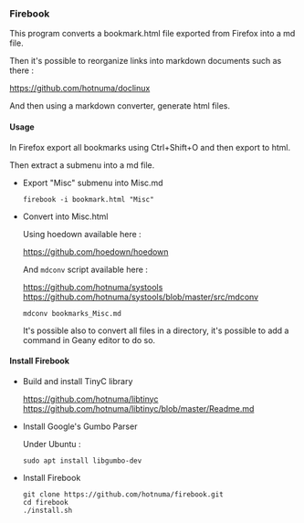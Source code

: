 ### Firebook

This program converts a bookmark.html file exported from Firefox into a md file.

Then it's possible to reorganize links into markdown documents such as there :

https://github.com/hotnuma/doclinux  

And then using a markdown converter, generate html files.



#### Usage

In Firefox export all bookmarks using Ctrl+Shift+O and then export to html.

Then extract a submenu into a md file.

* Export "Misc" submenu into Misc.md
    
    ```
    firebook -i bookmark.html "Misc"
    ```

* Convert into Misc.html

    Using hoedown available here :
    
    https://github.com/hoedown/hoedown  
    
    And `mdconv` script available here :
    
    https://github.com/hotnuma/systools  
    https://github.com/hotnuma/systools/blob/master/src/mdconv  
    
    ```
    mdconv bookmarks_Misc.md
    ```
    
    It's possible also to convert all files in a directory, it's possible to add a command in Geany editor to do so.
    


#### Install Firebook

* Build and install TinyC library

    https://github.com/hotnuma/libtinyc  
    https://github.com/hotnuma/libtinyc/blob/master/Readme.md  

* Install Google's Gumbo Parser
    
    Under Ubuntu :
    
    ```
    sudo apt install libgumbo-dev
    ```

* Install Firebook

    ```
    git clone https://github.com/hotnuma/firebook.git
    cd firebook
    ./install.sh
    ```

    
